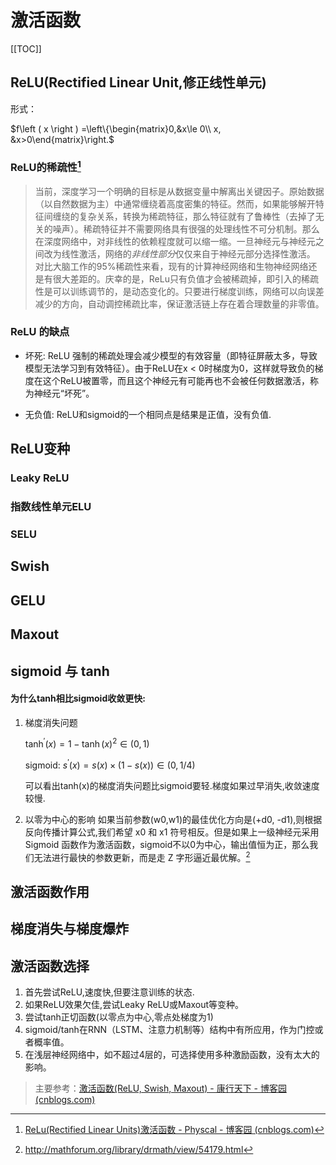# 激活函数

[[TOC]]

## ReLU(Rectified Linear Unit,修正线性单元)

形式： 

$f\left ( x \right ) =\left\{\begin{matrix}0,&x\le 0\\ x, &x>0\end{matrix}\right.$






### **ReLU的稀疏性**[^2]

> 当前，深度学习一个明确的目标是从数据变量中解离出关键因子。原始数据（以自然数据为主）中通常缠绕着高度密集的特征。然而，如果能够解开特征间缠绕的复杂关系，转换为稀疏特征，那么特征就有了鲁棒性（去掉了无关的噪声）。稀疏特征并不需要网络具有很强的处理线性不可分机制。那么在深度网络中，对非线性的依赖程度就可以缩一缩。一旦神经元与神经元之间改为线性激活，网络的*非线性部分*仅仅来自于神经元部分选择性激活。
> 对比大脑工作的95%稀疏性来看，现有的计算神经网络和生物神经网络还是有很大差距的。庆幸的是，ReLu只有负值才会被稀疏掉，即引入的稀疏性是可以训练调节的，是动态变化的。只要进行梯度训练，网络可以向误差减少的方向，自动调控稀疏比率，保证激活链上存在着合理数量的非零值。

### ReLU 的缺点

- 坏死: ReLU 强制的稀疏处理会减少模型的有效容量（即特征屏蔽太多，导致模型无法学习到有效特征）。由于ReLU在x < 0时梯度为0，这样就导致负的梯度在这个ReLU被置零，而且这个神经元有可能再也不会被任何数据激活，称为神经元“坏死”。

- 无负值: ReLU和sigmoid的一个相同点是结果是正值，没有负值.



## ReLU变种



### Leaky ReLU



### 指数线性单元ELU



### SELU





## Swish





## GELU





## Maxout



## sigmoid 与 tanh





#### 为什么tanh相比sigmoid收敛更快:

1. 梯度消失问题

    $\tanh^{\prime}( x ) = 1-\tanh( x )^2 \in (0,1)$

    $\text{sigmoid: } s^{\prime}(x)=s(x)\times(1-s(x))\in(0,1/4)$

    可以看出tanh(x)的梯度消失问题比sigmoid要轻.梯度如果过早消失,收敛速度较慢.

2. 以零为中心的影响
    如果当前参数(w0,w1)的最佳优化方向是(+d0, -d1),则根据反向传播计算公式,我们希望 x0 和 x1 符号相反。但是如果上一级神经元采用 Sigmoid 函数作为激活函数，sigmoid不以0为中心，输出值恒为正，那么我们无法进行最快的参数更新，而是走 Z 字形逼近最优解。[^1]


## 激活函数作用





## 梯度消失与梯度爆炸





## 激活函数选择

1. 首先尝试ReLU,速度快,但要注意训练的状态.
2. 如果ReLU效果欠佳,尝试Leaky ReLU或Maxout等变种。
3. 尝试tanh正切函数(以零点为中心,零点处梯度为1)
4. sigmoid/tanh在RNN（LSTM、注意力机制等）结构中有所应用，作为门控或者概率值。
5. 在浅层神经网络中，如不超过4层的，可选择使用多种激励函数，没有太大的影响。











> 主要参考：[激活函数(ReLU, Swish, Maxout) - 康行天下 - 博客园 (cnblogs.com)](https://www.cnblogs.com/makefile/p/activation-function.html#fnref1)

[^1]: http://mathforum.org/library/drmath/view/54179.html
[^2]: [ReLu(Rectified Linear Units)激活函数 - Physcal - 博客园 (cnblogs.com)](https://www.cnblogs.com/neopenx/p/4453161.html)

